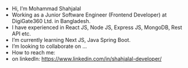 -  Hi, I’m Mohammad Shahjalal
-  Working as a Junior Software Engineer (Frontend Developer) at DigiGate360 Ltd. in Bangladesh.
-  I have experienced in React JS, Node JS, Express JS, MongoDB, Rest API etc.
-  I’m currently learning Next JS, Java Spring Boot.
-  I’m looking to collaborate on ...
-  How to reach me:
-  on linkedIn: https://www.linkedin.com/in/shahjalal-developer/

<!---
shahjalalDG360/shahjalalDG360 is a ✨ special ✨ repository because its `README.md` (this file) appears on your GitHub profile.
You can click the Preview link to take a look at your changes.
--->
